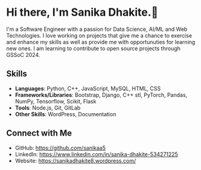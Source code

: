 # Hi there, I'm Sanika Dhakite.👋

I'm a Software Engineer with a passion for Data Science, AI/ML and Web Technologies. 
I love working on projects that give me a chance to exercise and enhance my skills as well as provide me with opportunuties for learning new ones. 
I am learning to contribute to open source projects through GSSoC 2024.

## Skills

- **Languages**: Python, C++, JavaScript, MySQL, HTML, CSS
- **Frameworks/Libraries**: Bootstrap, Django, C++ stl, PyTorch, Pandas, NumPy, Tensorflow, Scikit, Flask
- **Tools**: Node.js, Git, GitLab
- **Other Skills**: WordPress, Documentation

## Connect with Me

- GitHub: https://github.com/sanikaa5
- LinkedIn: https://www.linkedin.com/in/sanika-dhakite-534271225
- Website: https://sanikadhakite8.wordpress.com/
